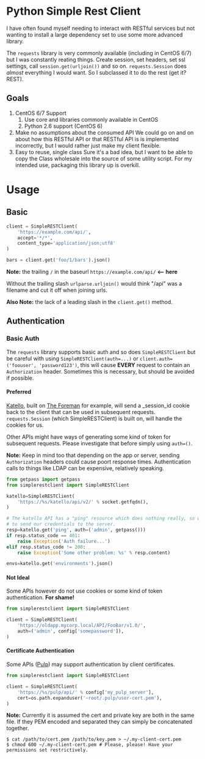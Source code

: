 # Python Simple Rest Client

I have often found myself needing to interact with RESTful services but not
wanting to install a large dependency set to use some more advanced library.

The `requests` library is very commonly available (including in CentOS 6/7) but
I was constantly reating things.  Create session, set headers, set ssl settings,
call `session.get(urljoin())` and so on.  `requests.Session` does _almost_
everything I would want.  So I subclassed it to do the rest (get it? REST).

## Goals

1. CentOS 6/7 Support
   1. Use core and libraries commonly available in CentOS
   2. Python 2.6 support (CentOS 6)
2. Make no assumptions about the consumed API
   We could go on and on about how this RESTful API or that RESTful API is
   is implemented incorrectly, but I would rather just make my client flexible.
3. Easy to reuse, single class
   Sure it's a bad idea, but I want to be able to copy the Class wholesale into
   the source of some utility script.  For my intended use, packaging this
   library up is overkill.

# Usage

## Basic

```python
client = SimpleRESTClient(
    'https://example.com/api/',
    accept='*/*',
    content_type='application/json;utf8'
)

bars = client.get('foo/1/bars').json()
```

**Note:** the trailing `/` in the baseurl `https://example.com/api/` **<-- here**

Without the trailing slash `urlparse.urljoin()` would think "/api" was a filename
and cut it off when joining urls.

**Also Note:** the lack of a leading slash in the `client.get()` method.

## Authentication

### Basic Auth

The `requests` library supports basic auth and so does `SimpleRESTClient` but be careful
with using `SimpleRESTClient(auth=...)` or `client.auth=('foouser', 'password123')`, this
will cause **EVERY** request to contain an `Authorization` header.  Sometimes this is
necessary, but should be avoided if possible.

#### Preferred

[Katello](https://theforeman.org/plugins/katello/), built on 
[The Foreman](https://theforeman.org/) for example, will send a \_session\_id cookie back 
to the client that can be used in subsequent requests.  `requests.Session` (which
SimpleRESTClient) is built on, will handle the cookies for us.

Other APIs might have ways of generating some kind of token for subsequent requests.  Please
investigate that before simply using `auth=()`.

**Note:** Keep in mind too that depending on the app or server, sending `Authorization`
headers could cause poort response times. Authentication calls to things like LDAP can be
expensive, relatively speaking. 

```python
from getpass import getpass
from simplerestclient import SimpleRESTClient

katello=SimpleRESTClient(
    'https://%s/katello/api/v2/' % socket.getfqdn(),
)

# The katello API has a "ping" resource which does nothing really, so we can use it
# to send our credentials to the server.
resp=katello.get('ping', auth=('admin', getpass()))
if resp.status_code == 401:
    raise Exception('Auth failure...')
elif resp.status_code != 200:
    raise Exception('Some other problem: %s' % resp.content)

envs=katello.get('environments').json()
```

#### Not Ideal

Some APIs however do not use cookies or some kind of token authentication.  **For shame!**

```python
from simplerestclient import SimpleRESTClient

client = SimpleRESTClient(
    'https://oldapp.mycorp.local/API/FooBar/v1.0/',
    auth=('admin', config['somepassword']),
)
```

#### Certificate Authentication

Some APIs ([Pulp](https://pulpproject.org/)) may support authentication by client certificates.

```python
from simplerestclient import SimpleRESTClient

client = SimpleRESTClient(
    'https://%s/pulp/api/' % config['my_pulp_server'],
    cert=os.path.expanduser('~root/.pulp/user-cert.pem'),
)
```

**Note:** Currently it is assumed the cert and private key are both in the same file.  If they
PEM encoded and separated they can simply be concatenated together.

```shell
$ cat /path/to/cert.pem /path/to/key.pem > ~/.my-client-cert.pem
$ chmod 600 ~/.my-client-cert.pem # Please, please! Have your permissions set restrictively.
```
